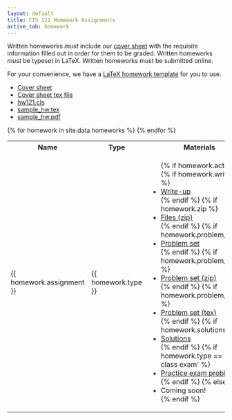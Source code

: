 ```yaml
---
layout: default
title: CIS 121 Homework Assignments
active_tab: homework
---
```


Written homeworks *must* include our [cover
sheet](content/hws/cover_sheet_16fa.pdf) with the requisite information filled
out in order for them to be graded. Written homeworks *must* be typeset in
LaTeX. Written homeworks must be submitted online.

For your convenience, we have a [LaTeX homework template](content/hws/hw121.cls)
for you to use.

* [Cover sheet](content/hws/cover_sheet_16fa.pdf)
* [Cover sheet tex file](content/hws/cover_sheet_16fa.tex)
* [hw121.cls](content/hws/hw121.cls)
* [sample_hw.tex](content/hws/sample_hw.tex)
* [sample_hw.pdf](content/hws/sample_hw.pdf)

<table class="table table-striped">
  <tbody>
    <tr>
      <th>Name</th>
      <th>Type</th>
      <th>Materials</th>
      <th>Release Date</th>
      <th>Due Date</th>
    </tr>
    {% for homework in site.data.homeworks %}
      <tr style="text-align: left"
        {% if homework.type == 'in-class exam' %}
        class="info" 
        {% endif %}
      >
        <!-- Homework Name -->
        <td><span>{{ homework.assignment }}</span></td>
        <!-- Type -->
        <td>
          <span>{{ homework.type }}</span>
        </td>
        <!-- Materials -->
        <td>
          <ul class="list-unstyled">
            {% if homework.active %}
              {% if homework.writeup %}<li><a href="{{ homework.writeup }}">Write-up</a></li>{% endif %}
              {% if homework.zip %}<li><a href="{{ homework.zip }}">Files (zip)</a></li>{% endif %}
              {% if homework.problem_set %}<li><a href="{{ homework.problem_set }}">Problem set</a></li>{% endif %}
              {% if homework.problem_set_zip %}<li><a href="{{ homework.problem_set_zip }}">Problem set (zip)</a></li>{% endif %}
              {% if homework.problem_set_tex %}<li><a href="{{ homework.problem_set_tex }}">Problem set (tex)</a></li>{% endif %}
              {% if homework.solutions %}<li><a href="{{ homework.solutions }}">Solutions</a></li>{% endif %}
              {% if homework.type == 'in-class exam' %}
              <li><a href="exams.html">Practice exam problem</a></li>
              {% endif %}
            {% else %}
               <li>Coming soon!</li>
            {% endif %}
          </ul>
        </td>
        <!-- Dates -->
        <td>{{ homework.release_date | date: "%a, %b %-d" }}</td>
        <td>{{ homework.due_date | date: "%a, %b %-d" }} by {{ homework.due_date | date: "%I:%M %p" }}</td>
      </tr>
    {% endfor %}
  </tbody>
</table>
